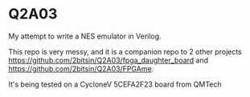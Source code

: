# Q2A03

My attempt to write a NES emulator in Verilog. 

This repo is very messy, and it is a companion repo to 2 other projects
https://github.com/2bitsin/Q2A03/fpga_daughter_board and https://github.com/2bitsin/Q2A03/FPGAme.

It's being tested on a CycloneV 5CEFA2F23 board from QMTech
